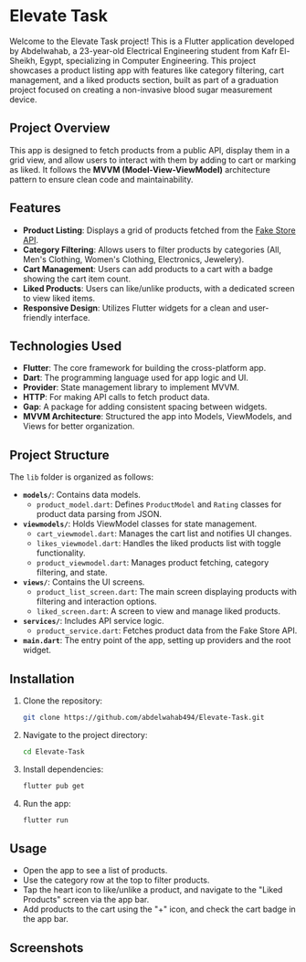 # Elevate Task

Welcome to the Elevate Task project! This is a Flutter application developed by Abdelwahab, a 23-year-old Electrical Engineering student from Kafr El-Sheikh, Egypt, specializing in Computer Engineering. This project showcases a product listing app with features like category filtering, cart management, and a liked products section, built as part of a graduation project focused on creating a non-invasive blood sugar measurement device.

## Project Overview

This app is designed to fetch products from a public API, display them in a grid view, and allow users to interact with them by adding to cart or marking as liked. It follows the **MVVM (Model-View-ViewModel)** architecture pattern to ensure clean code and maintainability.

## Features

- **Product Listing**: Displays a grid of products fetched from the [Fake Store API](https://fakestoreapi.com/products).
- **Category Filtering**: Allows users to filter products by categories (All, Men's Clothing, Women's Clothing, Electronics, Jewelery).
- **Cart Management**: Users can add products to a cart with a badge showing the cart item count.
- **Liked Products**: Users can like/unlike products, with a dedicated screen to view liked items.
- **Responsive Design**: Utilizes Flutter widgets for a clean and user-friendly interface.

## Technologies Used

- **Flutter**: The core framework for building the cross-platform app.
- **Dart**: The programming language used for app logic and UI.
- **Provider**: State management library to implement MVVM.
- **HTTP**: For making API calls to fetch product data.
- **Gap**: A package for adding consistent spacing between widgets.
- **MVVM Architecture**: Structured the app into Models, ViewModels, and Views for better organization.

## Project Structure

The `lib` folder is organized as follows:

- **`models/`**: Contains data models.
  - `product_model.dart`: Defines `ProductModel` and `Rating` classes for product data parsing from JSON.
- **`viewmodels/`**: Holds ViewModel classes for state management.
  - `cart_viewmodel.dart`: Manages the cart list and notifies UI changes.
  - `likes_viewmodel.dart`: Handles the liked products list with toggle functionality.
  - `product_viewmodel.dart`: Manages product fetching, category filtering, and state.
- **`views/`**: Contains the UI screens.
  - `product_list_screen.dart`: The main screen displaying products with filtering and interaction options.
  - `liked_screen.dart`: A screen to view and manage liked products.
- **`services/`**: Includes API service logic.
  - `product_service.dart`: Fetches product data from the Fake Store API.
- **`main.dart`**: The entry point of the app, setting up providers and the root widget.

## Installation

1. Clone the repository:
   ```bash
   git clone https://github.com/abdelwahab494/Elevate-Task.git
   ```
2. Navigate to the project directory:
   ```bash
   cd Elevate-Task
   ```
3. Install dependencies:
   ```bash
   flutter pub get
   ```
4. Run the app:
   ```bash
   flutter run
   ```

## Usage
- Open the app to see a list of products.
- Use the category row at the top to filter products.
- Tap the heart icon to like/unlike a product, and navigate to the "Liked Products" screen via the app bar.
- Add products to the cart using the "+" icon, and check the cart badge in the app bar.

## Screenshots
